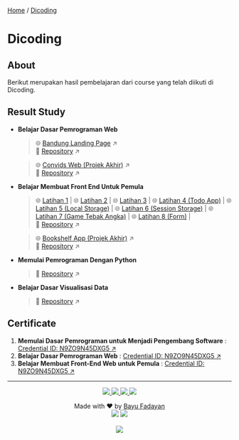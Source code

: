 [Home](https://bayufadayan.github.io/coursework-archive/) / [Dicoding](https://bayufadayan.github.io/coursework-archive/dicoding)

# Dicoding
## About  

Berikut merupakan hasil pembelajaran dari course yang telah diikuti di Dicoding.

## Result Study

- **Belajar Dasar Pemrograman Web**
  > 🌐 [Bandung Landing Page](https://bayufadayan.github.io/coursework-archive/dicoding/belajar-dasar-pemrograman-web/#) ↗  
  > 📂 [Repository](https://github.com/bayufadayan/coursework-archive/tree/main/dicoding/belajar-dasar-pemrograman-web) ↗

  > 🌐 [Convids Web (Projek Akhir)](https://bayufadayan.github.io/convids-web/) ↗   
  > 📂 [Repository](https://github.com/bayufadayan/convids-web) ↗

- **Belajar Membuat Front End Untuk Pemula**
  > 🌐 [Latihan 1](https://bayufadayan.github.io/coursework-archive/dicoding/belajar-membuat-front-end-untuk-pemula/latihan-1) | 🌐 [Latihan 2](https://bayufadayan.github.io/coursework-archive/dicoding/belajar-membuat-front-end-untuk-pemula/latihan-2) | 🌐 [Latihan 3](https://bayufadayan.github.io/coursework-archive/dicoding/belajar-membuat-front-end-untuk-pemula/latihan-3) | 🌐 [Latihan 4 (Todo App)](https://bayufadayan.github.io/coursework-archive/dicoding/belajar-membuat-front-end-untuk-pemula/latihan-4-todoapp) | 🌐 [Latihan 5 (Local Storage)](https://bayufadayan.github.io/coursework-archive/dicoding/belajar-membuat-front-end-untuk-pemula/latihan-5-local-storage) | 🌐 [Latihan 6 (Session Storage)](https://bayufadayan.github.io/coursework-archive/dicoding/belajar-membuat-front-end-untuk-pemula/latihan-6-session-storage) | 🌐 [Latihan 7 (Game Tebak Angka)](https://bayufadayan.github.io/coursework-archive/dicoding/belajar-membuat-front-end-untuk-pemula/latihan-7-game-tebak-angka) | 🌐 [Latihan 8 (Form)](https://bayufadayan.github.io/coursework-archive/dicoding/belajar-membuat-front-end-untuk-pemula/latihan-8-form) |    
  > 📂 [Repository](https://github.com/bayufadayan/bookshelf-app/) ↗

  > 🌐 [Bookshelf App (Projek Akhir)](https://bayufadayan.github.io/bookshelf-app/) ↗  
  > 📂 [Repository](https://github.com/bayufadayan/bookshelf-app/) ↗

- **Memulai Pemrograman Dengan Python**
  > 📂 [Repository](https://github.com/bayufadayan/coursework-archive/tree/main/dicoding/memulai-pemrograman-dengan-python) ↗

- **Belajar Dasar Visualisasi Data**
  > 📂 [Repository](https://github.com/bayufadayan/coursework-archive/tree/main/dicoding/belajar-dasar-visualisasi-data) ↗

## Certificate
1. **Memulai Dasar Pemrograman untuk Menjadi Pengembang Software** : [Credential ID: N9ZO9N45DXG5 ↗](https://dicoding.com/certificates/N9ZO9N45DXG5)
2. **Belajar Dasar Pemrograman Web** : [Credential ID: N9ZO9N45DXG5 ↗](https://dicoding.com/certificates/N9ZOM43V0PG5)
2. **Belajar Membuat Front-End Web untuk Pemula** : [Credential ID: N9ZO9N45DXG5 ↗](https://dicoding.com/certificates/N9ZOMN9L6PG5)

---

<p align="center">
</p>
<p align="center">
    <a href="https://github.com/bayufadayan">
        <img src="https://img.shields.io/badge/GitHub-181717?style=for-the-badge&logo=github&logoColor=white"/>
    </a>
    <a href="https://www.linkedin.com/in/muhamad-bayu-fadayan/">
        <img src="https://img.shields.io/badge/LinkedIn-0A66C2?style=for-the-badge&logo=linkedin&logoColor=white"/>
    </a>
    <a href="https://bayufadayan.my.id/">
        <img src="https://img.shields.io/badge/Portfolio-000000?style=for-the-badge&logo=vercel&logoColor=white"/>
    </a>
    <a href="https://drive.google.com/file/d/1fPClIxWKbeaKyArwL9cSIDmOFeT-tBt2/view?usp=drive_link">
        <img src="https://img.shields.io/badge/CURICULUM VITAE-4285F4?style=for-the-badge&logo=googledrive&logoColor=white"/>
    </a>
</p>

<p align="center">
  Made with ❤️ by <a href="https://github.com/bayufadayan">Bayu Fadayan</a><br/>
  <img src="https://img.shields.io/badge/Year-2025-blue?style=flat-square"/> 
  <img src="https://img.shields.io/badge/Role-Frontend%20Engineer-purple?style=flat-square"/><br/><br/>
  <a href="https://github.com/bayufadayan/coursework-archive/dicoding">
    <img src="https://img.shields.io/badge/Go%20to%20this%20repository-000000?style=flat-square&logo=github&logoColor=white"/>
  </a>
</p>

